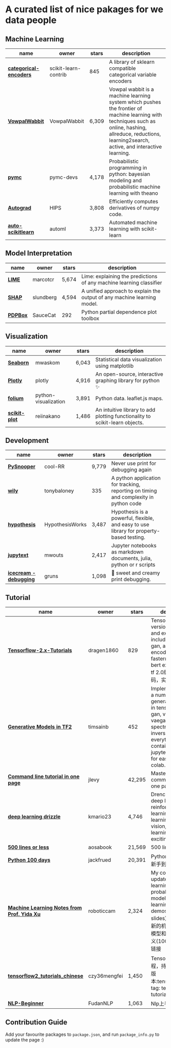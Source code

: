 # A curated list of nice pakages for we data people



## Machine Learning  
name|owner|stars|description
---|---|---|---
[**categorical-encoders**](https://github.com/scikit-learn-contrib/categorical-encoding)|scikit-learn-contrib|845|A library of sklearn compatible categorical variable encoders
[**VowpalWabbit**](https://github.com/VowpalWabbit/vowpal_wabbit)|VowpalWabbit|6,309|Vowpal wabbit is a machine learning system which pushes the frontier of machine learning with techniques such as online, hashing, allreduce, reductions, learning2search, active, and interactive learning.
[**pymc**](https://github.com/pymc-devs/pymc3)|pymc-devs|4,178|Probabilistic programming in python: bayesian modeling and probabilistic machine learning with theano
[**Autograd**](https://github.com/HIPS/autograd)|HIPS|3,808|Efficiently computes derivatives of numpy code.
[**auto-scikitlearn**](https://github.com/automl/auto-sklearn)|automl|3,373|Automated machine learning with scikit-learn
 


## Model Interpretation  
name|owner|stars|description
---|---|---|---
[**LIME**](https://github.com/marcotcr/lime)|marcotcr|5,674|Lime: explaining the predictions of any machine learning classifier
[**SHAP**](https://github.com/slundberg/shap)|slundberg|4,594|A unified approach to explain the output of any machine learning model.
[**PDPBox**](https://github.com/SauceCat/PDPbox)|SauceCat|292|Python partial dependence plot toolbox
 


## Visualization  
name|owner|stars|description
---|---|---|---
[**Seaborn**](https://github.com/mwaskom/seaborn)|mwaskom|6,043|Statistical data visualization using matplotlib
[**Plotly**](https://github.com/plotly/plotly.py)|plotly|4,916|An open-source, interactive graphing library for python ✨
[**folium**](https://github.com/python-visualization/folium)|python-visualization|3,891|Python data. leaflet.js maps.
[**scikit-plot**](https://github.com/reiinakano/scikit-plot)|reiinakano|1,486|An intuitive library to add plotting functionality to scikit-learn objects.
 


## Development  
name|owner|stars|description
---|---|---|---
[**PySnooper**](https://github.com/cool-RR/PySnooper)|cool-RR|9,779|Never use print for debugging again
[**wily**](https://github.com/tonybaloney/wily)|tonybaloney|335|A python application for tracking, reporting on timing and complexity in python code
[**hypothesis**](https://github.com/HypothesisWorks/hypothesis)|HypothesisWorks|3,487|Hypothesis is a powerful, flexible, and easy to use library for property-based testing.
[**jupytext**](https://github.com/mwouts/jupytext)|mwouts|2,417|Jupyter notebooks as markdown documents, julia, python or r scripts
[**icecream - debugging**](https://github.com/gruns/icecream)|gruns|1,098|🍦 sweet and creamy print debugging.
 


## Tutorial  
name|owner|stars|description
---|---|---|---
[**Tensorflow-2.x-Tutorials**](https://github.com/dragen1860/TensorFlow-2.x-Tutorials)|dragen1860|829|Tensorflow 2.x version's tutorials and examples, including cnn, rnn, gan, auto-encoders, fasterrcnn, gpt, bert examples, etc. tf 2.0版入门实例代码，实战教程。
[**Generative Models in TF2**](https://github.com/timsainb/tensorflow2-generative-models)|timsainb|452|Implementations of a number of generative models in tensorflow 2. gan, vae, seq2seq, vaegan, gaia, spectrogram inversion. everything is self contained in a jupyter notebook for easy export to colab.
[**Command line tutorial in one page**](https://github.com/jlevy/the-art-of-command-line)|jlevy|42,295|Master the command line, in one page
[**deep learning drizzle**](https://github.com/kmario23/deep-learning-drizzle)|kmario23|4,746|Drench yourself in deep learning, reinforcement learning, machine learning, computer vision, and nlp by learning from these exciting lectures!!
[**500 lines or less**](https://github.com/aosabook/500lines)|aosabook|21,569|500 lines or less
[**Python 100 days**](https://github.com/jackfrued/Python-100-Days)|jackfrued|20,391|Python - 100天从新手到大师
[**Machine Learning Notes from Prof. Yida Xu**](https://github.com/roboticcam/machine-learning-notes)|roboticcam|2,324|My continuously updated machine learning, probabilistic models and deep learning notes and demos (1000+ slides) 我不间断更新的机器学习，概率模型和深度学习的讲义(1000+页)和视频链接
[**tensorflow2_tutorials_chinese**](https://github.com/czy36mengfei/tensorflow2_tutorials_chinese)|czy36mengfei|1,450|Tensorflow2中文教程，持续更新(当前版本:tensorflow2.0)，tag: tensorflow 2.0 tutorials
[**NLP-Beginner**](https://github.com/FudanNLP/nlp-beginner)|FudanNLP|1,063|Nlp上手教程
 




## Contribution Guide

Add your favourite packages to `package.json`, and run `package_info.py` to update the page :)